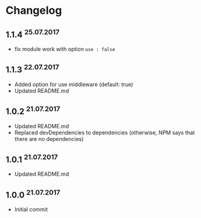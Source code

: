 # Changelog

## 1.1.4 <sup>25.07.2017</sup>
- fix module work with option `use : false`

## 1.1.3 <sup>22.07.2017</sup>
- Added option for use middleware (default: true)
- Updated README.md

## 1.0.2 <sup>21.07.2017</sup>
- Updated README.md
- Replaced devDependencies to dependencies (otherwise, NPM says that there are no dependencies)

## 1.0.1 <sup>21.07.2017</sup>
- Updated README.md

## 1.0.0 <sup>21.07.2017</sup>
- Initial commit